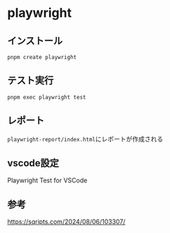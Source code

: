 # playwright



## インストール

`pnpm create playwright`



## テスト実行

`pnpm exec playwright test`



## レポート

`playwright-report/index.html`にレポートが作成される





## vscode設定

Playwright Test for VSCode



## 参考

https://sqripts.com/2024/08/06/103307/